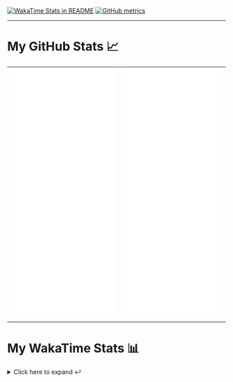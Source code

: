 [![WakaTime Stats in README](https://github.com/LOsioChico/LOsioChico/actions/workflows/waka.yml/badge.svg)](https://github.com/LOsioChico/LOsioChico/actions/workflows/waka.yml) [![GitHub metrics](https://github.com/LOsioChico/LOsioChico/actions/workflows/metrics.yml/badge.svg)](https://github.com/LOsioChico/LOsioChico/actions/workflows/metrics.yml)

---

# My GitHub Stats 📈

| ![](./assets/metrics.svg) | ![](./assets/metrics2.svg) |
| ------------------------- | -------------------------- |

---

# My WakaTime Stats 📊

<details>
<summary>Click here to expand ↩️</summary>
<br>

<!--START_SECTION:waka-->
![Code Time](http://img.shields.io/badge/Code%20Time-2%2C184%20hrs%2012%20mins-blue)

![Lines of code](https://img.shields.io/badge/From%20Hello%20World%20I%27ve%20Written-390.8%20thousand%20lines%20of%20code-blue)

**🐱 My GitHub Data** 

> 📦 690.8 kB Used in GitHub's Storage 
 > 
> 🏆 36 Contributions in the Year 2025
 > 
> 🚫 Not Opted to Hire
 > 
> 📜 28 Public Repositories 
 > 
> 🔑 33 Private Repositories 
 > 
**I'm a Night 🦉** 

```text
🌞 Morning                607 commits         ███░░░░░░░░░░░░░░░░░░░░░░   13.78 % 
🌆 Daytime                1394 commits        ████████░░░░░░░░░░░░░░░░░   31.64 % 
🌃 Evening                1507 commits        █████████░░░░░░░░░░░░░░░░   34.20 % 
🌙 Night                  898 commits         █████░░░░░░░░░░░░░░░░░░░░   20.38 % 
```
📅 **I'm Most Productive on Thursday** 

```text
Monday                   629 commits         ████░░░░░░░░░░░░░░░░░░░░░   14.28 % 
Tuesday                  656 commits         ████░░░░░░░░░░░░░░░░░░░░░   14.89 % 
Wednesday                489 commits         ███░░░░░░░░░░░░░░░░░░░░░░   11.10 % 
Thursday                 805 commits         █████░░░░░░░░░░░░░░░░░░░░   18.27 % 
Friday                   665 commits         ████░░░░░░░░░░░░░░░░░░░░░   15.09 % 
Saturday                 745 commits         ████░░░░░░░░░░░░░░░░░░░░░   16.91 % 
Sunday                   417 commits         ██░░░░░░░░░░░░░░░░░░░░░░░   09.46 % 
```


📊 **This Week I Spent My Time On** 

```text
💬 Programming Languages: 
Scala                    4 hrs 26 mins       █████████░░░░░░░░░░░░░░░░   37.18 % 
TypeScript               4 hrs 21 mins       █████████░░░░░░░░░░░░░░░░   36.49 % 
JSON                     2 hrs 17 mins       █████░░░░░░░░░░░░░░░░░░░░   19.15 % 
Other                    36 mins             █░░░░░░░░░░░░░░░░░░░░░░░░   05.11 % 
Markdown                 4 mins              ░░░░░░░░░░░░░░░░░░░░░░░░░   00.65 % 
```

**I Mostly Code in TypeScript** 

```text
TypeScript               33 repos            █████████████░░░░░░░░░░░░   50.77 % 
Scala                    9 repos             ███░░░░░░░░░░░░░░░░░░░░░░   13.85 % 
JavaScript               7 repos             ███░░░░░░░░░░░░░░░░░░░░░░   10.77 % 
CSS                      5 repos             ██░░░░░░░░░░░░░░░░░░░░░░░   07.69 % 
Java                     2 repos             █░░░░░░░░░░░░░░░░░░░░░░░░   03.08 % 
```




 Last Updated on 15/05/2025 01:07:45 UTC
<!--END_SECTION:waka-->

## </details>
